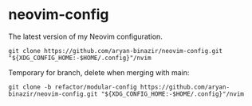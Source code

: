 # neovim-config
The latest version of my Neovim configuration.

```
git clone https://github.com/aryan-binazir/neovim-config.git "${XDG_CONFIG_HOME:-$HOME/.config}"/nvim
```

Temporary for branch, delete when merging with main:

```
git clone -b refactor/modular-config https://github.com/aryan-binazir/neovim-config.git "${XDG_CONFIG_HOME:-$HOME/.config}"/nvim
```
